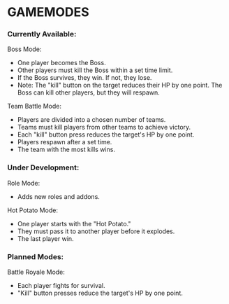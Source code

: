 # GAMEMODES

### Currently Available:

Boss Mode:
* One player becomes the Boss.
* Other players must kill the Boss within a set time limit.
* If the Boss survives, they win. If not, they lose.
* Note:  The "kill" button on the target reduces their HP by one point. The Boss can kill other players, but they will respawn.

Team Battle Mode:
* Players are divided into a chosen number of teams.
* Teams must kill players from other teams to achieve victory.
* Each "kill" button press reduces the target's HP by one point.
* Players respawn after a set time.
* The team with the most kills wins.

### Under Development:

Role Mode:
* Adds new roles and addons.

Hot Potato Mode:
* One player starts with the "Hot Potato."
* They must pass it to another player before it explodes.
* The last player win.

### Planned Modes:

Battle Royale Mode:
* Each player fights for survival.
* "Kill" button presses reduce the target's HP by one point.